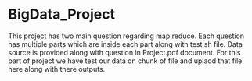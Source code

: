 # BigData_Project
This project has two main question regarding map reduce. 
Each question has multiple parts which are inside each part along with test.sh file.
Data source is provided along with question in Project.pdf document.
For this part of project we have test our data on chunk of file and uplaod that file here along with there outputs.
